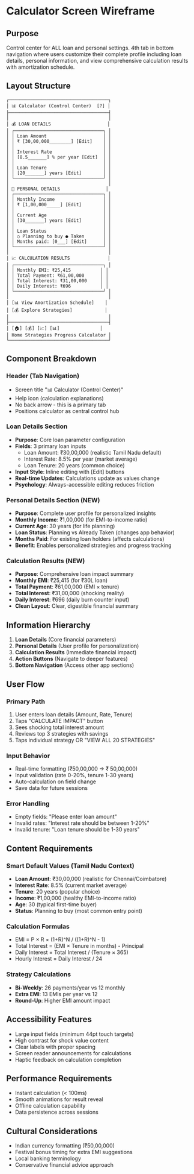 # Calculator Screen Wireframe

## Purpose
Control center for ALL loan and personal settings. 4th tab in bottom navigation where users customize their complete profile including loan details, personal information, and view comprehensive calculation results with amortization schedule.

## Layout Structure

```
┌─────────────────────────────────────┐
│ 📊 Calculator (Control Center)  [?] │
├─────────────────────────────────────┤
│                                     │
│ 💰 LOAN DETAILS                     │
│ ┌─────────────────────────────────┐ │
│ │ Loan Amount                     │ │
│ │ ₹ [30,00,000________] [Edit]    │ │
│ │                                 │ │
│ │ Interest Rate                   │ │
│ │ [8.5_______] % per year [Edit]  │ │
│ │                                 │ │
│ │ Loan Tenure                     │ │
│ │ [20_______] years [Edit]        │ │
│ └─────────────────────────────────┘ │
│                                     │
│ 👤 PERSONAL DETAILS                 │
│ ┌─────────────────────────────────┐ │
│ │ Monthly Income                  │ │
│ │ ₹ [1,00,000_____] [Edit]        │ │
│ │                                 │ │
│ │ Current Age                     │ │
│ │ [30_______] years [Edit]        │ │
│ │                                 │ │
│ │ Loan Status                     │ │
│ │ ○ Planning to buy ● Taken       │ │
│ │ Months paid: [0___] [Edit]      │ │
│ └─────────────────────────────────┘ │
│                                     │
│ 📈 CALCULATION RESULTS              │
│ ┌─────────────────────────────────┐ │
│ │ Monthly EMI: ₹25,415           │ │
│ │ Total Payment: ₹61,00,000      │ │
│ │ Total Interest: ₹31,00,000     │ │
│ │ Daily Interest: ₹696           │ │
│ └─────────────────────────────────┘ │
│                                     │
│ [📊 View Amortization Schedule]    │
│ [💰 Explore Strategies]            │
│                                     │
├─────────────────────────────────────┤
│ [🏠] [💰] [📈] [📊]               │
│ Home Strategies Progress Calculator │
└─────────────────────────────────────┘
```

## Component Breakdown

### Header (Tab Navigation)
- Screen title "📊 Calculator (Control Center)"
- Help icon (calculation explanations)
- No back arrow - this is a primary tab
- Positions calculator as central control hub

### Loan Details Section
- **Purpose**: Core loan parameter configuration
- **Fields**: 3 primary loan inputs
  - Loan Amount: ₹30,00,000 (realistic Tamil Nadu default)
  - Interest Rate: 8.5% per year (market average)
  - Loan Tenure: 20 years (common choice)
- **Input Style**: Inline editing with [Edit] buttons
- **Real-time Updates**: Calculations update as values change
- **Psychology**: Always-accessible editing reduces friction

### Personal Details Section (NEW)
- **Purpose**: Complete user profile for personalized insights
- **Monthly Income**: ₹1,00,000 (for EMI-to-income ratio)
- **Current Age**: 30 years (for life planning)
- **Loan Status**: Planning vs Already Taken (changes app behavior)
- **Months Paid**: For existing loan holders (affects calculations)
- **Benefit**: Enables personalized strategies and progress tracking

### Calculation Results (NEW)
- **Purpose**: Comprehensive loan impact summary
- **Monthly EMI**: ₹25,415 (for ₹30L loan)
- **Total Payment**: ₹61,00,000 (EMI × tenure)
- **Total Interest**: ₹31,00,000 (shocking reality)
- **Daily Interest**: ₹696 (daily burn counter input)
- **Clean Layout**: Clear, digestible financial summary

## Information Hierarchy

1. **Loan Details** (Core financial parameters)
2. **Personal Details** (User profile for personalization)
3. **Calculation Results** (Immediate financial impact)
4. **Action Buttons** (Navigate to deeper features)
5. **Bottom Navigation** (Access other app sections)

## User Flow

### Primary Path
1. User enters loan details (Amount, Rate, Tenure)
2. Taps "CALCULATE IMPACT" button
3. Sees shocking total interest amount
4. Reviews top 3 strategies with savings
5. Taps individual strategy OR "VIEW ALL 20 STRATEGIES"

### Input Behavior
- Real-time formatting (₹50,00,000 → ₹ 50,00,000)
- Input validation (rate 0-20%, tenure 1-30 years)
- Auto-calculation on field change
- Save data for future sessions

### Error Handling
- Empty fields: "Please enter loan amount"
- Invalid rates: "Interest rate should be between 1-20%"
- Invalid tenure: "Loan tenure should be 1-30 years"

## Content Requirements

### Smart Default Values (Tamil Nadu Context)
- **Loan Amount**: ₹30,00,000 (realistic for Chennai/Coimbatore)
- **Interest Rate**: 8.5% (current market average)
- **Tenure**: 20 years (popular choice)
- **Income**: ₹1,00,000 (healthy EMI-to-income ratio)
- **Age**: 30 (typical first-time buyer)
- **Status**: Planning to buy (most common entry point)

### Calculation Formulas
- EMI = P × R × (1+R)^N / ((1+R)^N - 1)
- Total Interest = (EMI × Tenure in months) - Principal
- Daily Interest = Total Interest / (Tenure × 365)
- Hourly Interest = Daily Interest / 24

### Strategy Calculations
- **Bi-Weekly**: 26 payments/year vs 12 monthly
- **Extra EMI**: 13 EMIs per year vs 12
- **Round-Up**: Higher EMI amount impact

## Accessibility Features

- Large input fields (minimum 44pt touch targets)
- High contrast for shock value content
- Clear labels with proper spacing
- Screen reader announcements for calculations
- Haptic feedback on calculation completion

## Performance Requirements

- Instant calculation (< 100ms)
- Smooth animations for result reveal
- Offline calculation capability
- Data persistence across sessions

## Cultural Considerations

- Indian currency formatting (₹50,00,000)
- Festival bonus timing for extra EMI suggestions
- Local banking terminology
- Conservative financial advice approach